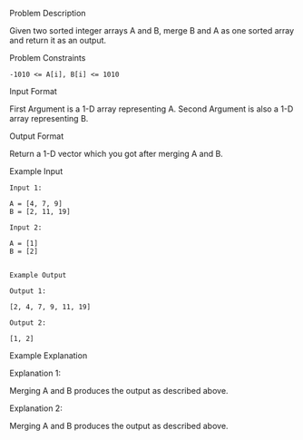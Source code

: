 Problem Description

Given two sorted integer arrays A and B, merge B and A as one sorted array and return it as an output.


Problem Constraints
    
    -1010 <= A[i], B[i] <= 1010


Input Format

First Argument is a 1-D array representing  A.
Second Argument is also a 1-D array representing B.


Output Format

Return a 1-D vector which you got after merging A and B.


Example Input
    
    Input 1:
    
    A = [4, 7, 9]
    B = [2, 11, 19]
    
    Input 2:
    
    A = [1]
    B = [2]
    
    
    Example Output
    
    Output 1:
    
    [2, 4, 7, 9, 11, 19]
    
    Output 2:
    
    [1, 2]


Example Explanation

Explanation 1:

Merging A and B produces the output as described above.

Explanation 2:

 Merging A and B produces the output as described above.

